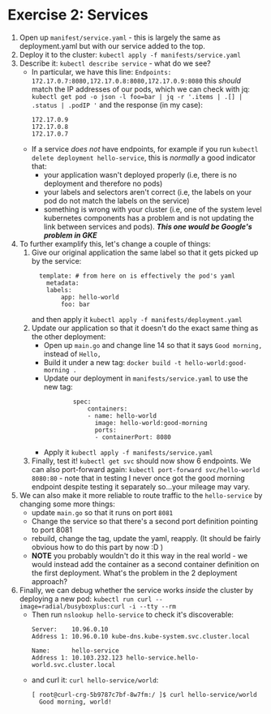 # Exercise 2: Services
1. Open up `manifest/service.yaml` - this is largely the same as deployment.yaml but with our service added to the top. 
1. Deploy it to the cluster: `kubectl apply -f manifests/service.yaml`
1. Describe it: `kubectl describe service` - what do we see?
    - In particular, we have this line: 
        `Endpoints:         172.17.0.7:8080,172.17.0.8:8080,172.17.0.9:8080`
        this _should_ match the IP addresses of our pods, which we can check with jq:
        `kubectl get pod -o json -l foo=bar | jq -r '.items | .[] | .status | .podIP '`
        and the response (in my case):
        ```
        172.17.0.9
        172.17.0.8
        172.17.0.7
        ```
    - If a service _does not_ have endpoints, for example if you run `kubectl delete deployment hello-service`, this is _normally_ a good indicator that:
        - your application wasn't deployed properly (i.e, there is no deployment and therefore no pods)
        - your labels and selectors aren't correct (i.e, the labels on your pod do not match the labels on the service)
        - something is wrong with your cluster (i.e, one of the system level kubernetes components has a problem and is not updating the link between services and pods). **_This one would be Google's problem in GKE_**
1. To further examplify this, let's change a couple of things:
    1. Give our original application the same label so that it gets picked up by the service:
        ```
          template: # from here on is effectively the pod's yaml
            metadata:
            labels:
                app: hello-world
                foo: bar
        ```
        and then apply it `kubectl apply -f manifests/deployment.yaml`
    1. Update our application so that it doesn't do the exact same thing as the other deployment:
        - Open up `main.go` and change line 14 so that it says `Good morning,` instead of `Hello,`
        - Build it under a new tag: `docker build -t hello-world:good-morning .`
        - Update our deployment in `manifests/service.yaml` to use the new tag:
            ```
                    spec:
                        containers:
                        - name: hello-world
                          image: hello-world:good-morning
                          ports:
                          - containerPort: 8080 
            ```
        - Apply it `kubectl apply -f manifests/service.yaml`
    1. Finally, test it! `kubectl get svc` should now show 6 endpoints. We can also port-forward again: `kubectl port-forward svc/hello-world 8080:80` - note that in testing I never once got the good morning endpoint despite testing it separately so...your mileage may vary.
1. We can also make it more reliable to route traffic to the `hello-service` by changing some more things:
    - update `main.go` so that it runs on port `8081`
    - Change the service so that there's a second port definition pointing to port 8081
    - rebuild, change the tag, update the yaml, reapply. (It should be fairly obvious how to do this part by now :D )
    - **NOTE** you probably wouldn't do it this way in the real world - we would instead add the container as a second container definition on the first deployment. What's the problem in the 2 deployment approach?
1. Finally, we can debug whether the service works _inside_ the cluster by deploying a new pod: `kubectl run curl --image=radial/busyboxplus:curl -i --tty --rm`
    - Then run `nslookup hello-service` to check it's discoverable:
      ```
      Server:    10.96.0.10
      Address 1: 10.96.0.10 kube-dns.kube-system.svc.cluster.local

      Name:      hello-service
      Address 1: 10.103.232.123 hello-service.hello-world.svc.cluster.local
      ```
    - and curl it: `curl hello-service/world`:
      ```
      [ root@curl-crg-5b9787c7bf-8w7fm:/ ]$ curl hello-service/world
        Good morning, world!
      ```
